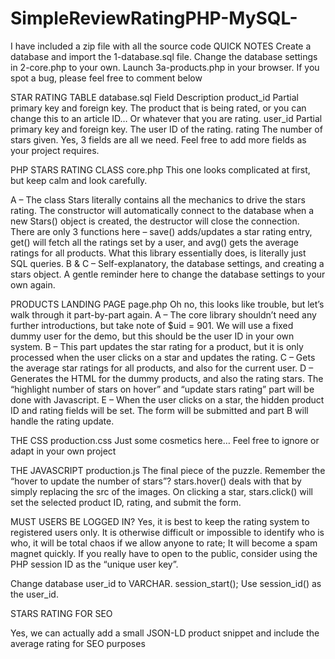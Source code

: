 # SimpleReviewRatingPHP-MySQL-
I have included a zip file with all the source code
QUICK NOTES
Create a database and import the 1-database.sql file.
Change the database settings in 2-core.php to your own.
Launch 3a-products.php in your browser.
If you spot a bug, please feel free to comment below

STAR RATING TABLE
database.sql
Field	Description
product_id	Partial primary key and foreign key. The product that is being rated, or you can change this to an article ID… Or whatever that you are rating.
user_id	Partial primary key and foreign key. The user ID of the rating.
rating	The number of stars given.
Yes, 3 fields are all we need. Feel free to add more fields as your project requires.

PHP STARS RATING CLASS
core.php
This one looks complicated at first, but keep calm and look carefully.

A – The class Stars literally contains all the mechanics to drive the stars rating.
The constructor will automatically connect to the database when a new Stars() object is created, the destructor will close the connection.
There are only 3 functions here – save() adds/updates a star rating entry, get() will fetch all the ratings set by a user, and avg() gets the average ratings for all products.
What this library essentially does, is literally just SQL queries.
B & C – Self-explanatory, the database settings, and creating a stars object. A gentle reminder here to change the database settings to your own again.

PRODUCTS LANDING PAGE
page.php
Oh no, this looks like trouble, but let’s walk through it part-by-part again.
A – The core library shouldn’t need any further introductions, but take note of $uid = 901. We will use a fixed dummy user for the demo, but this should be the user ID in your own system.
B – This part updates the star rating for a product, but it is only processed when the user clicks on a star and updates the rating.
C – Gets the average star ratings for all products, and also for the current user.
D – Generates the HTML for the dummy products, and also the rating stars. The “highlight number of stars on hover” and “update stars rating” part will be done with Javascript.
E – When the user clicks on a star, the hidden product ID and rating fields will be set. The form will be submitted and part B will handle the rating update.

THE CSS
production.css
Just some cosmetics here… Feel free to ignore or adapt in your own project

THE JAVASCRIPT
production.js
The final piece of the puzzle.
Remember the “hover to update the number of stars”? stars.hover() deals with that by simply replacing the src of the images.
On clicking a star, stars.click() will set the selected product ID, rating, and submit the form.
 
MUST USERS BE LOGGED IN?
Yes, it is best to keep the rating system to registered users only. It is otherwise difficult or impossible to identify who is who, it will be total chaos if we allow anyone to rate; It will become a spam magnet quickly. If you really have to open to the public, consider using the PHP session ID as the “unique user key”.

Change database user_id to VARCHAR.
session_start();
Use session_id() as the user_id.
 
STARS RATING FOR SEO
<script type="application/ld+json">
{
  "@context": "http://schema.org/",
  "@type": "Product",
  "name": "PRODUCT NAME",
  "image": "https://site.com/image.jpg",
  "description": "PRODUCT IMAGE",
  "sku": "IF ANY",
  "mpn": "IF ANY",
  "brand": {
    "@type": "Thing",
    "name": "BRAND NAME"
  },
  "aggregateRating": {
    "@type": "AggregateRating",
    "ratingValue": "4.5",
    "reviewCount": "2"
  }
}
</script>
Yes, we can actually add a small JSON-LD product snippet and include the average rating for SEO purposes
